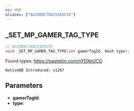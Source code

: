 ```yaml
---
ns: HUD
aliases: ["0x25B9C78A25105C35"]
---
```

## _SET_MP_GAMER_TAG_TYPE

```c
// 0x25B9C78A25105C35
void _SET_MP_GAMER_TAG_TYPE(int gamerTagId, Hash type);
```

Found types: https://pastebin.com/nYDXeUCG

```
NativeDB Introduced: v1207
```

## Parameters
* **gamerTagId**:
* **type**:
